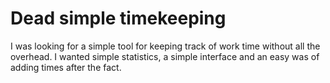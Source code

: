 # Dead simple timekeeping
I was looking for a simple tool for keeping track of work time without all the overhead. I wanted simple statistics, a simple interface and an easy was of adding times after the fact.

